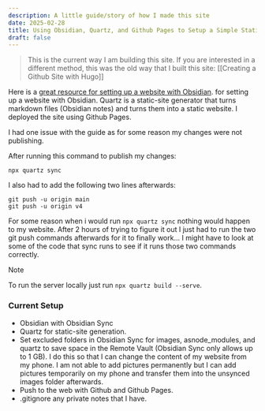 ```yaml
---
description: A little guide/story of how I made this site
date: 2025-02-28
title: Using Obsidian, Quartz, and Github Pages to Setup a Simple Static Website
draft: false
---
```

> This is the current way I am building this site. If you are interested in a different method, this was the old way that I built this site: [[Creating a Github Site with Hugo]]

Here is a [great resource for setting up a website with Obsidian](https://notes.nicolevanderhoeven.com/How+to+publish+Obsidian+notes+with+Quartz+on+GitHub+Pages). for setting up a website with Obsidian. Quartz is a static-site generator that turns markdown files (Obsidian notes) and turns them into a static website. I deployed the site using Github Pages.

I had one issue with the guide as for some reason my changes were not publishing.

After running this command to publish my changes:

```shell=
npx quartz sync
```

I also had to add the following two lines afterwards: 

```shell=
git push -u origin main
git push -u origin v4
```

For some reason when i would run `npx quartz sync` nothing would happen to my website. After 2 hours of trying to figure it out I just had to run the two git push commands afterwards for it to finally work... I might have to look at some of the code that sync runs to see if it runs those two commands correctly.

> [!note]
> To run the server locally just run `npx quartz build --serve`.
### Current Setup
- Obsidian with Obsidian Sync
- Quartz for static-site generation.
- Set excluded folders in Obsidian Sync for images, asnode_modules, and quartz to save space in the Remote Vault (Obsidian Sync only allows up to 1 GB). I do this so that I can change the content of my website from my phone. I am not able to add pictures permanently but I can add pictures temporarily on my phone and transfer them into the unsynced images folder afterwards.
- Push to the web with Github and Github Pages.
- .gitignore any private notes that I have.


